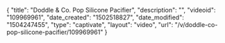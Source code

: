 {
    "title": "Doddle &amp; Co. Pop Silicone Pacifier",
    "description": "",
    "videoid": "109969961",
    "date_created": "1502518827",
    "date_modified": "1504247455",
    "type": "captivate",
    "layout": "video",
    "url": "\/v\/doddle-co-pop-silicone-pacifier\/109969961"
}